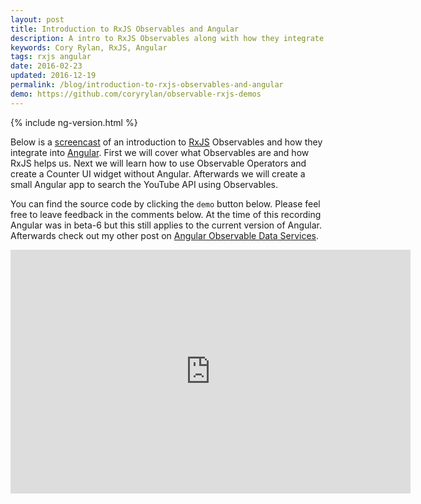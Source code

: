 ```yaml
---
layout: post
title: Introduction to RxJS Observables and Angular
description: A intro to RxJS Observables along with how they integrate in the latest Angular
keywords: Cory Rylan, RxJS, Angular
tags: rxjs angular
date: 2016-02-23
updated: 2016-12-19
permalink: /blog/introduction-to-rxjs-observables-and-angular
demo: https://github.com/coryrylan/observable-rxjs-demos
---
```


{% include ng-version.html %}

Below is a <a href="https://www.youtube.com/watch?v=ZmEvKLYF0os" target="_blank">screencast</a> of an introduction to <a href="http://reactivex.io/" target="_blank">RxJS</a> Observables and 
how they integrate into <a href="https://angular.io/" target="_blank">Angular</a>. First we will cover what Observables are and how RxJS helps us.
Next we will learn how to use Observable Operators and create a Counter UI widget without Angular. Afterwards we will create a small Angular app to
search the YouTube API using Observables.

You can find the source code by clicking the `demo` button below. Please feel free to leave feedback
in the comments below. At the time of this recording Angular was in beta-6 but this still applies to the current version of Angular. Afterwards check out my other post on <a href="/blog/angular-observable-data-services">Angular Observable Data Services</a>.

<div class="video-iframe">
    <iframe id="ytplayer" type="text/html" width="640" height="390" src="https://www.youtube.com/embed/ZmEvKLYF0os?&fullscreen=1&origin=https://coryrylan.com/" frameborder="0" allowfullscreen="allowfullscreen"></iframe>
</div>
